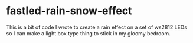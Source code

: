 # fastled-rain-snow-effect

This is a bit of code I wrote to create a rain effect on a set of ws2812 LEDs so I can make a light box type thing to stick in my gloomy bedroom.
